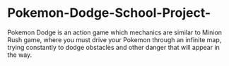 # Pokemon-Dodge-School-Project-
Pokemon Dodge is an action game which mechanics are similar to Minion Rush game, where you must drive your Pokemon through an infinite map, trying constantly to dodge obstacles and other danger that will appear in the way.
